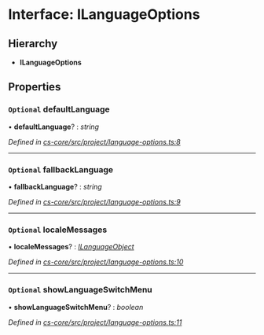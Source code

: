# Interface: ILanguageOptions

## Hierarchy

* **ILanguageOptions**

## Properties

### `Optional` defaultLanguage

• **defaultLanguage**? : *string*

*Defined in [cs-core/src/project/language-options.ts:8](https://github.com/TNOCS/csnext/blob/dad76c19/packages/cs-core/src/project/language-options.ts#L8)*

___

### `Optional` fallbackLanguage

• **fallbackLanguage**? : *string*

*Defined in [cs-core/src/project/language-options.ts:9](https://github.com/TNOCS/csnext/blob/dad76c19/packages/cs-core/src/project/language-options.ts#L9)*

___

### `Optional` localeMessages

• **localeMessages**? : *[ILanguageObject](_cs_core_src_project_language_options_.ilanguageobject.md)*

*Defined in [cs-core/src/project/language-options.ts:10](https://github.com/TNOCS/csnext/blob/dad76c19/packages/cs-core/src/project/language-options.ts#L10)*

___

### `Optional` showLanguageSwitchMenu

• **showLanguageSwitchMenu**? : *boolean*

*Defined in [cs-core/src/project/language-options.ts:11](https://github.com/TNOCS/csnext/blob/dad76c19/packages/cs-core/src/project/language-options.ts#L11)*
